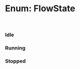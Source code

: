 # Enum: FlowState

<br/>

### Idle

<Enum name="FlowState" member="Idle" value="'Idle'" refpath="flowstate" />

### Running

<Enum name="FlowState" member="Running" value="'Running'" refpath="flowstate" />

### Stopped

<Enum name="FlowState" member="Stopped" value="'Stopped'" refpath="flowstate" />
